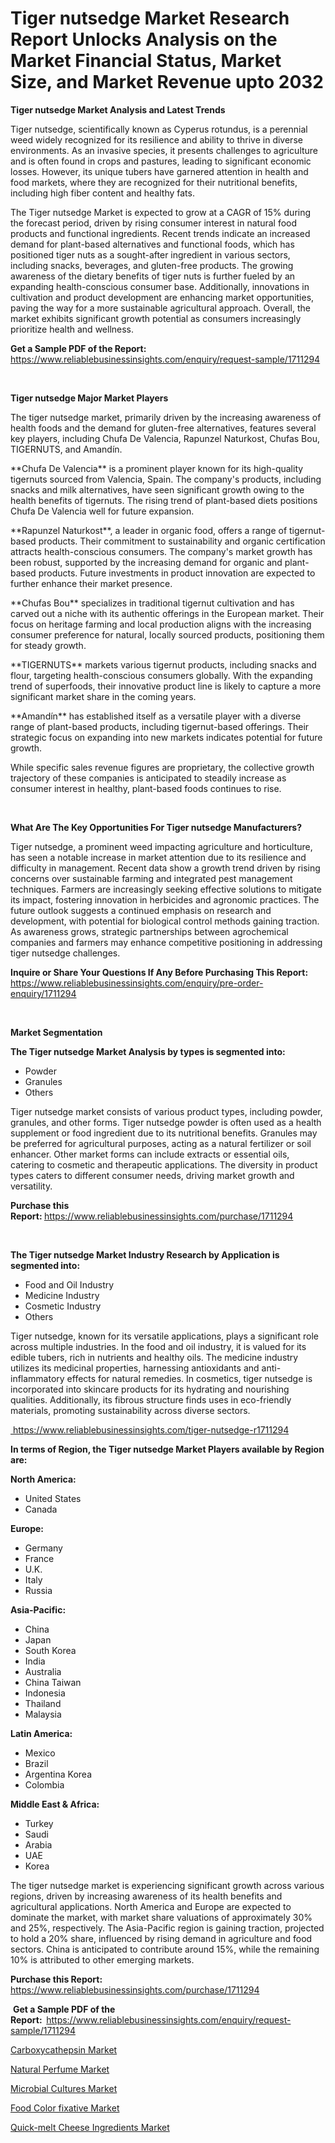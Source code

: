<p><h1>Tiger nutsedge Market Research Report Unlocks Analysis on the Market Financial Status, Market Size, and Market Revenue upto 2032</h1></p><p><strong>Tiger nutsedge Market Analysis and Latest Trends</strong></p>
<p><p>Tiger nutsedge, scientifically known as Cyperus rotundus, is a perennial weed widely recognized for its resilience and ability to thrive in diverse environments. As an invasive species, it presents challenges to agriculture and is often found in crops and pastures, leading to significant economic losses. However, its unique tubers have garnered attention in health and food markets, where they are recognized for their nutritional benefits, including high fiber content and healthy fats.</p><p>The Tiger nutsedge Market is expected to grow at a CAGR of 15% during the forecast period, driven by rising consumer interest in natural food products and functional ingredients. Recent trends indicate an increased demand for plant-based alternatives and functional foods, which has positioned tiger nuts as a sought-after ingredient in various sectors, including snacks, beverages, and gluten-free products. The growing awareness of the dietary benefits of tiger nuts is further fueled by an expanding health-conscious consumer base. Additionally, innovations in cultivation and product development are enhancing market opportunities, paving the way for a more sustainable agricultural approach. Overall, the market exhibits significant growth potential as consumers increasingly prioritize health and wellness.</p></p>
<p><strong>Get a Sample PDF of the Report:&nbsp;</strong> <a href="https://www.reliablebusinessinsights.com/enquiry/request-sample/1711294?utm_campaign=84&utm_medium=2&utm_source=Github&utm_content=ia&utm_term=27032025&utm_id=tiger-nutsedge">https://www.reliablebusinessinsights.com/enquiry/request-sample/1711294</a></p>
<p>&nbsp;</p>
<p><strong>Tiger nutsedge Major Market Players</strong></p>
<p><p>The tiger nutsedge market, primarily driven by the increasing awareness of health foods and the demand for gluten-free alternatives, features several key players, including Chufa De Valencia, Rapunzel Naturkost, Chufas Bou, TIGERNUTS, and Amandín.</p><p>**Chufa De Valencia** is a prominent player known for its high-quality tigernuts sourced from Valencia, Spain. The company's products, including snacks and milk alternatives, have seen significant growth owing to the health benefits of tigernuts. The rising trend of plant-based diets positions Chufa De Valencia well for future expansion.</p><p>**Rapunzel Naturkost**, a leader in organic food, offers a range of tigernut-based products. Their commitment to sustainability and organic certification attracts health-conscious consumers. The company's market growth has been robust, supported by the increasing demand for organic and plant-based products. Future investments in product innovation are expected to further enhance their market presence.</p><p>**Chufas Bou** specializes in traditional tigernut cultivation and has carved out a niche with its authentic offerings in the European market. Their focus on heritage farming and local production aligns with the increasing consumer preference for natural, locally sourced products, positioning them for steady growth.</p><p>**TIGERNUTS** markets various tigernut products, including snacks and flour, targeting health-conscious consumers globally. With the expanding trend of superfoods, their innovative product line is likely to capture a more significant market share in the coming years.</p><p>**Amandín** has established itself as a versatile player with a diverse range of plant-based products, including tigernut-based offerings. Their strategic focus on expanding into new markets indicates potential for future growth.</p><p>While specific sales revenue figures are proprietary, the collective growth trajectory of these companies is anticipated to steadily increase as consumer interest in healthy, plant-based foods continues to rise.</p></p>
<p>&nbsp;</p>
<p><strong>What Are The Key Opportunities For Tiger nutsedge Manufacturers?</strong></p>
<p><p>Tiger nutsedge, a prominent weed impacting agriculture and horticulture, has seen a notable increase in market attention due to its resilience and difficulty in management. Recent data show a growth trend driven by rising concerns over sustainable farming and integrated pest management techniques. Farmers are increasingly seeking effective solutions to mitigate its impact, fostering innovation in herbicides and agronomic practices. The future outlook suggests a continued emphasis on research and development, with potential for biological control methods gaining traction. As awareness grows, strategic partnerships between agrochemical companies and farmers may enhance competitive positioning in addressing tiger nutsedge challenges.</p></p>
<p><strong>Inquire or Share Your Questions If Any Before Purchasing This Report:</strong> <a href="https://www.reliablebusinessinsights.com/enquiry/pre-order-enquiry/1711294?utm_campaign=84&utm_medium=2&utm_source=Github&utm_content=ia&utm_term=27032025&utm_id=tiger-nutsedge">https://www.reliablebusinessinsights.com/enquiry/pre-order-enquiry/1711294</a></p>
<p>&nbsp;</p>
<p><strong>Market Segmentation</strong></p>
<p><strong>The Tiger nutsedge Market Analysis by types is segmented into:</strong></p>
<p><ul><li>Powder</li><li>Granules</li><li>Others</li></ul></p>
<p><p>Tiger nutsedge market consists of various product types, including powder, granules, and other forms. Tiger nutsedge powder is often used as a health supplement or food ingredient due to its nutritional benefits. Granules may be preferred for agricultural purposes, acting as a natural fertilizer or soil enhancer. Other market forms can include extracts or essential oils, catering to cosmetic and therapeutic applications. The diversity in product types caters to different consumer needs, driving market growth and versatility.</p></p>
<p><strong>Purchase this Report:&nbsp;</strong><a href="https://www.reliablebusinessinsights.com/purchase/1711294?utm_campaign=84&utm_medium=2&utm_source=Github&utm_content=ia&utm_term=27032025&utm_id=tiger-nutsedge">https://www.reliablebusinessinsights.com/purchase/1711294</a></p>
<p>&nbsp;</p>
<p><strong>The Tiger nutsedge Market Industry Research by Application is segmented into:</strong></p>
<p><ul><li>Food and Oil Industry</li><li>Medicine Industry</li><li>Cosmetic Industry</li><li>Others</li></ul></p>
<p><p>Tiger nutsedge, known for its versatile applications, plays a significant role across multiple industries. In the food and oil industry, it is valued for its edible tubers, rich in nutrients and healthy oils. The medicine industry utilizes its medicinal properties, harnessing antioxidants and anti-inflammatory effects for natural remedies. In cosmetics, tiger nutsedge is incorporated into skincare products for its hydrating and nourishing qualities. Additionally, its fibrous structure finds uses in eco-friendly materials, promoting sustainability across diverse sectors.</p></p>
<p><a href="https://www.reliablebusinessinsights.com/tiger-nutsedge-r1711294?utm_campaign=84&utm_medium=2&utm_source=Github&utm_content=ia&utm_term=27032025&utm_id=tiger-nutsedge">&nbsp;https://www.reliablebusinessinsights.com/tiger-nutsedge-r1711294</a></p>
<p><strong>In terms of Region, the Tiger nutsedge Market Players available by Region are:</strong></p>
<p>
    <p> <strong> North America: </strong>
        <ul>
            <li>United States</li>
            <li>Canada</li>
        </ul>
        </p> 
    <p> <strong> Europe: </strong>
        <ul>
            <li>Germany</li>
            <li>France</li>
            <li>U.K.</li>
            <li>Italy</li>
            <li>Russia</li>
        </ul>
        </p> 
    <p> <strong> Asia-Pacific: </strong>
        <ul>
            <li>China</li>
            <li>Japan</li>
            <li>South Korea</li>
            <li>India</li>
            <li>Australia</li>
            <li>China Taiwan</li>
            <li>Indonesia</li>
            <li>Thailand</li>
            <li>Malaysia</li>
        </ul>
        </p> 
    <p> <strong> Latin America: </strong>
        <ul>
            <li>Mexico</li>
            <li>Brazil</li>
            <li>Argentina Korea</li>
            <li>Colombia</li>
        </ul>
        </p> 
    <p> <strong> Middle East & Africa: </strong>
        <ul>
            <li>Turkey</li>
            <li>Saudi</li>
            <li>Arabia</li>
            <li>UAE</li>
            <li>Korea</li>
        </ul>
    </p>
    </p>
<p><p>The tiger nutsedge market is experiencing significant growth across various regions, driven by increasing awareness of its health benefits and agricultural applications. North America and Europe are expected to dominate the market, with market share valuations of approximately 30% and 25%, respectively. The Asia-Pacific region is gaining traction, projected to hold a 20% share, influenced by rising demand in agriculture and food sectors. China is anticipated to contribute around 15%, while the remaining 10% is attributed to other emerging markets.</p></p>
<p><strong>Purchase this Report: </strong><a href="https://www.reliablebusinessinsights.com/purchase/1711294?utm_campaign=84&utm_medium=2&utm_source=Github&utm_content=ia&utm_term=27032025&utm_id=tiger-nutsedge">https://www.reliablebusinessinsights.com/purchase/1711294</a></p>
<p>&nbsp;<strong>Get a Sample PDF of the Report:&nbsp;&nbsp;</strong><a href="https://www.reliablebusinessinsights.com/enquiry/request-sample/1711294?utm_campaign=84&utm_medium=2&utm_source=Github&utm_content=ia&utm_term=27032025&utm_id=tiger-nutsedge">https://www.reliablebusinessinsights.com/enquiry/request-sample/1711294</a></p>
<p><strong></strong></p>
<p><p><a href="https://github.com/meuskocov/Market-Research-Report-List-1/blob/main/carboxycathepsin-market.md?utm_campaign=84&utm_medium=2&utm_source=Github&utm_content=ia&utm_term=27032025&utm_id=tiger-nutsedge">Carboxycathepsin Market</a></p><p><a href="https://github.com/raeezkenedz/Market-Research-Report-List-1/blob/main/natural-perfume-market.md?utm_campaign=84&utm_medium=2&utm_source=Github&utm_content=ia&utm_term=27032025&utm_id=tiger-nutsedge">Natural Perfume Market</a></p><p><a href="https://github.com/pelahotayabe/Market-Research-Report-List-1/blob/main/microbial-cultures-market.md?utm_campaign=84&utm_medium=2&utm_source=Github&utm_content=ia&utm_term=27032025&utm_id=tiger-nutsedge">Microbial Cultures Market</a></p><p><a href="https://github.com/genayziben/Market-Research-Report-List-1/blob/main/food-color-fixative-market.md?utm_campaign=84&utm_medium=2&utm_source=Github&utm_content=ia&utm_term=27032025&utm_id=tiger-nutsedge">Food Color fixative Market</a></p><p><a href="https://github.com/elitasvimal/Market-Research-Report-List-1/blob/main/quick-melt-cheese-ingredients-market.md?utm_campaign=84&utm_medium=2&utm_source=Github&utm_content=ia&utm_term=27032025&utm_id=tiger-nutsedge">Quick-melt Cheese Ingredients Market</a></p></p>
